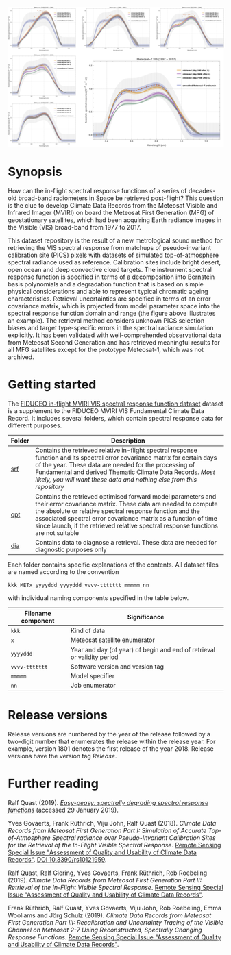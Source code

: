 ![Meteosat MVIRI spectral response functions](graphicalabstract.png "Meteosat MVIRI spectral response functions")

# Synopsis

How can the in-flight spectral response functions of a series of decades-old broad-band radiometers in Space be retrieved post-flight? This question is the clue to develop Climate Data Records from the Meteosat Visible and Infrared Imager (MVIRI) on board the Meteosat First Generation (MFG) of geostationary satellites, which had been acquiring Earth radiance images in the Visible (VIS) broad-band from 1977 to 2017.

This dataset repository is the result of a new metrological sound method for retrieving the VIS spectral response from matchups of pseudo-invariant calibration site (PICS) pixels with datasets of simulated top-of-atmosphere spectral radiance used as reference. Calibration sites include bright desert, open ocean and deep convective cloud targets. The instrument spectral response function is specified in terms of a decomposition into Bernstein basis polynomials and a degradation function that is based on simple physical considerations and able to represent typical chromatic ageing characteristics. Retrieval uncertainties are specified in terms of an error covariance matrix, which is projected from model parameter space into the spectral response function domain and range (the figure above illustrates an example). The retrieval method considers unknown PICS selection biases and target type-specific errors in the spectral radiance simulation explicitly. It has been validated with well-comprehended observational data from Meteosat Second Generation and has retrieved meaningful results for all MFG satellites except for the prototype Meteosat-1, which was not archived.


# Getting started

The [FIDUCEO in-flight MVIRI VIS spectral response function dataset](https://github.com/FIDUCEO/FCDR_MVIRISRF) dataset is a supplement to the FIDUCEO MVIRI VIS Fundamental Climate Data Record. It includes several folders, which contain spectral response data for different purposes.

| Folder | Description |
|--------|-------------|
| [srf](https://github.com/FIDUCEO/FCDR_MVIRISRF/tree/master/srf) | Contains the retrieved relative in-flight spectral response function and its spectral error covariance matrix for certain days of the year. These data are needed for the processing of Fundamental and derived Thematic Climate Data Records. *Most likely, you will want these data and nothing else from this repository* |
| [opt](https://github.com/FIDUCEO/FCDR_MVIRISRF/tree/master/opt) | Contains the retrieved optimised forward model parameters and their error covariance matrix. These data are needed to compute the absolute or relative spectral response function and the associated spectral error covariance matrix as a function of time since launch, if the retrieved relative spectral response functions are not suitable |
| [dia](https://github.com/FIDUCEO/FCDR_MVIRISRF/tree/master/dia) | Contains data to diagnose a retrieval. These data are needed for diagnostic purposes only |

Each folder contains specific explanations of the contents. All dataset files are named according to the convention

    kkk_METx_yyyyddd_yyyyddd_vvvv-ttttttt_mmmmm_nn

with individual naming components specified in the table below.  

| **Filename component** | **Significance**                 |
|------------------------|----------------------------------|
| `kkk`                  | Kind of data                     |
| `x`                    | Meteosat satellite enumerator    |
| `yyyyddd`              | Year and day (of year) of begin and end of retrieval or validity period |
| `vvvv-ttttttt`         | Software version and version tag |
| `mmmmm`                | Model specifier                  |
| `nn`                   | Job enumerator                   |


# Release versions

Release versions are numbered by the year of the release followed by a two-digit number that enumerates the release within the release year. For example, version 1801 denotes the first release of the year 2018. Release versions have the version tag *Release*.


# Further reading

Ralf Quast (2019). [*Easy-peasy: spectrally degrading spectral response functions*](http://www.fiduceo.eu/content/easy-peasy-spectrally-degrading-spectral-response-functions) (accessed 29 January 2019).

Yves Govaerts, Frank Rüthrich, Viju John, Ralf Quast (2018).
*Climate Data Records from Meteosat First Generation Part I: Simulation of Accurate Top-of-Atmosphere Spectral radiance over Pseudo-Invariant Calibration Sites for the Retrieval of the In-Flight Visible Spectral Response*.
[Remote Sensing Special Issue "Assessment of Quality and Usability of Climate Data Records"](https://www.mdpi.com/journal/remotesensing/special_issues/assessment_cdr).
[DOI 10.3390/rs10121959](https://doi.org/10.3390/rs10121959).

Ralf Quast, Ralf Giering, Yves Govaerts, Frank Rüthrich, Rob Roebeling (2019).
*Climate Data Records from Meteosat First Generation Part II: Retrieval of the In-Flight Visible Spectral Response*.
[Remote Sensing Special Issue "Assessment of Quality and Usability of Climate Data Records"](https://www.mdpi.com/journal/remotesensing/special_issues/assessment_cdr).

Frank Rüthrich, Ralf Quast, Yves Govaerts, Viju John, Rob Roebeling, Emma Wooliams and Jörg Schulz (2019).
*Climate Data Records from Meteosat First Generation Part III: Recalibration and Uncertainty Tracing of the Visible Channel on Meteosat 2-7 Using Reconstructed, Spectrally Changing Response Functions*.
[Remote Sensing Special Issue "Assessment of Quality and Usability of Climate Data Records"](https://www.mdpi.com/journal/remotesensing/special_issues/assessment_cdr).
